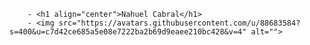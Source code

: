 
        - <h1 align="center">Nahuel Cabral</h1>
        - <img src="https://avatars.githubusercontent.com/u/88683584?s=400&u=c7d42ce685a5e08e7222ba2b69d9eaee210bc428&v=4" alt="">


